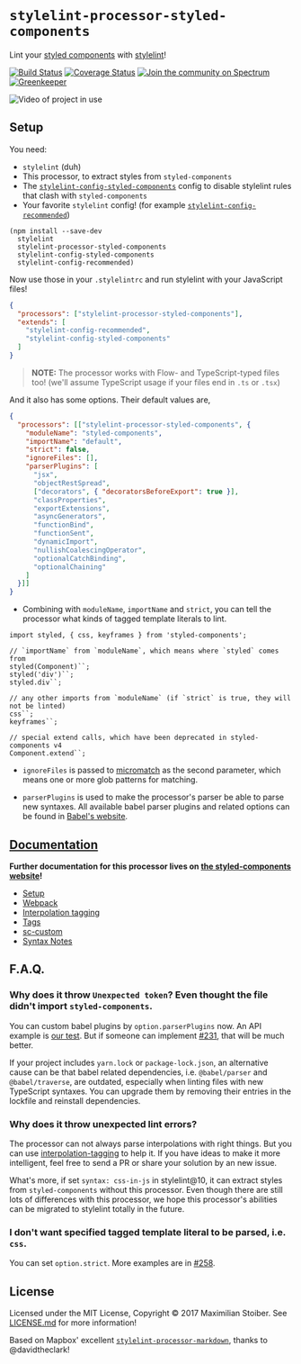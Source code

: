 # `stylelint-processor-styled-components`

Lint your [styled components](https://github.com/styled-components/styled-components) with [stylelint](http://stylelint.io/)!

[![Build Status][build-badge]][build-url]
[![Coverage Status][coverage-badge]][coverage-url]
[![Join the community on Spectrum](https://withspectrum.github.io/badge/badge.svg)](https://spectrum.chat/styled-components/stylelint-processor)
[![Greenkeeper][greenkeeper-badge]][greenkeeper-url]

![Video of project in use](http://imgur.com/br9zdHb.gif)

## Setup

You need:

- `stylelint` (duh)
- This processor, to extract styles from `styled-components`
- The [`stylelint-config-styled-components`](https://github.com/styled-components/stylelint-config-styled-components) config to disable stylelint rules that clash with `styled-components`
- Your favorite `stylelint` config! (for example [`stylelint-config-recommended`](https://github.com/stylelint/stylelint-config-recommended))

```
(npm install --save-dev
  stylelint
  stylelint-processor-styled-components
  stylelint-config-styled-components
  stylelint-config-recommended)
```

Now use those in your `.stylelintrc` and run stylelint with your JavaScript files!

```json
{
  "processors": ["stylelint-processor-styled-components"],
  "extends": [
    "stylelint-config-recommended",
    "stylelint-config-styled-components"
  ]
}
```

> **NOTE:** The processor works with Flow- and TypeScript-typed files too! (we'll assume TypeScript usage if your files end in `.ts` or `.tsx`)

And it also has some options. Their default values are,

```json
{
  "processors": [["stylelint-processor-styled-components", {
    "moduleName": "styled-components",
    "importName": "default",
    "strict": false,
    "ignoreFiles": [],
    "parserPlugins": [
      "jsx",
      "objectRestSpread",
      ["decorators", { "decoratorsBeforeExport": true }],
      "classProperties",
      "exportExtensions",
      "asyncGenerators",
      "functionBind",
      "functionSent",
      "dynamicImport",
      "nullishCoalescingOperator",
      "optionalCatchBinding",
      "optionalChaining"
    ]
  }]]
}
```

- Combining with `moduleName`, `importName` and `strict`, you can tell the processor what kinds of tagged template literals to lint.

```
import styled, { css, keyframes } from 'styled-components';

// `importName` from `moduleName`, which means where `styled` comes from
styled(Component)``;
styled('div')``;
styled.div``;

// any other imports from `moduleName` (if `strict` is true, they will not be linted)
css``;
keyframes``;

// special extend calls, which have been deprecated in styled-components v4
Component.extend``;

```

- `ignoreFiles` is passed to [micromatch](https://github.com/micromatch/micromatch#api) as the second parameter, which means one or more glob patterns for matching.

- `parserPlugins` is used to make the processor's parser be able to parse new syntaxes. All available babel parser plugins and related options can be found in [Babel's website](https://babeljs.io/docs/en/babel-parser#plugins).

## [Documentation](https://www.styled-components.com/docs/tooling#stylelint)

**Further documentation for this processor lives on [the styled-components website](https://www.styled-components.com/docs/tooling#stylelint)!**

- [Setup](https://www.styled-components.com/docs/tooling#setup)
- [Webpack](https://www.styled-components.com/docs/tooling#webpack)
- [Interpolation tagging](https://www.styled-components.com/docs/tooling#interpolation-tagging)
- [Tags](https://www.styled-components.com/docs/tooling#tags)
- [sc-custom](https://www.styled-components.com/docs/tooling#sc-custom)
- [Syntax Notes](https://www.styled-components.com/docs/tooling#syntax-notes)

## F.A.Q.

### Why does it throw `Unexpected token`? Even thought the file didn't import `styled-components`.

You can custom babel plugins by `option.parserPlugins` now. An API example is [our test](https://github.com/styled-components/stylelint-processor-styled-components/blob/master/test/options.test.js#L211). But if someone can implement [#231](https://github.com/styled-components/stylelint-processor-styled-components/issues/231), that will be much better.

If your project includes `yarn.lock` or `package-lock.json`, an alternative cause can be that babel related dependencies, i.e. `@babel/parser` and `@babel/traverse`, are outdated, especially when linting files with new TypeScript syntaxes. You can upgrade them by removing their entries in the lockfile and reinstall dependencies.

### Why does it throw unexpected lint errors?

The processor can not always parse interpolations with right things. But you can use [interpolation-tagging](https://www.styled-components.com/docs/tooling#interpolation-tagging) to help it. If you have ideas to make it more intelligent, feel free to send a PR or share your solution by an new issue.

What's more, if set `syntax: css-in-js` in stylelint@10, it can extract styles from `styled-components` without this processor. Even though there are still lots of differences with this processor, we hope this processor's abilities can be migrated to stylelint totally in the future.

### I don't want specified tagged template literal to be parsed, i.e. `css`.

You can set `option.strict`. More examples are in [#258](https://github.com/styled-components/stylelint-processor-styled-components/pull/258).

## License

Licensed under the MIT License, Copyright © 2017 Maximilian Stoiber. See [LICENSE.md](./LICENSE.md) for more information!

Based on Mapbox' excellent [`stylelint-processor-markdown`](https://github.com/mapbox/stylelint-processor-markdown), thanks to @davidtheclark!

[build-badge]: https://travis-ci.org/styled-components/stylelint-processor-styled-components.svg?branch=master
[build-url]: https://travis-ci.org/styled-components/stylelint-processor-styled-components
[coverage-badge]: https://coveralls.io/repos/github/styled-components/stylelint-processor-styled-components/badge.svg?branch=master
[coverage-url]: https://coveralls.io/github/styled-components/stylelint-processor-styled-components?branch=master
[greenkeeper-badge]: https://badges.greenkeeper.io/styled-components/stylelint-processor-styled-components.svg
[greenkeeper-url]: https://greenkeeper.io/
